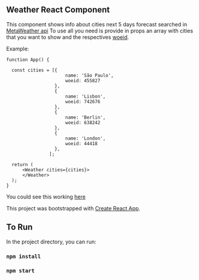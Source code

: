 ## Weather React Component

This component shows info about cities next 5 days forecast searched in [MetaWeather api](https://www.metaweather.com/)
To use all you need is provide in props an array with cities that you want to show and the respectives [woeid](https://pt.wikipedia.org/wiki/WOEID).

Example: 

```
function App() {

  const cities = [{
                      name: 'São Paulo',
                      woeid: 455827
                  }, 
                  {
                      name: 'Lisbon',
                      woeid: 742676
                  },
                  {
                      name: 'Berlin',
                      woeid: 638242
                  },
                  {
                      name: 'London',
                      woeid: 44418
                  },
                ];

  return (  
      <Weather cities={cities}>
      </Weather>
  );
}
```

You could see this working [here](https://weather-component-49c90.firebaseapp.com/)

This project was bootstrapped with [Create React App](https://github.com/facebook/create-react-app).

## To Run

In the project directory, you can run:

### `npm install`
### `npm start`
